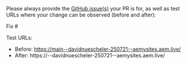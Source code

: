 Please always provide the [GitHub issue(s)](../issues) your PR is for, as well as test URLs where your change can be observed (before and after):

Fix #<gh-issue-id>

Test URLs:
- Before: https://main--davidnuescheler-250721--aemysites.aem.live/
- After: https://<branch>--davidnuescheler-250721--aemysites.aem.live/
